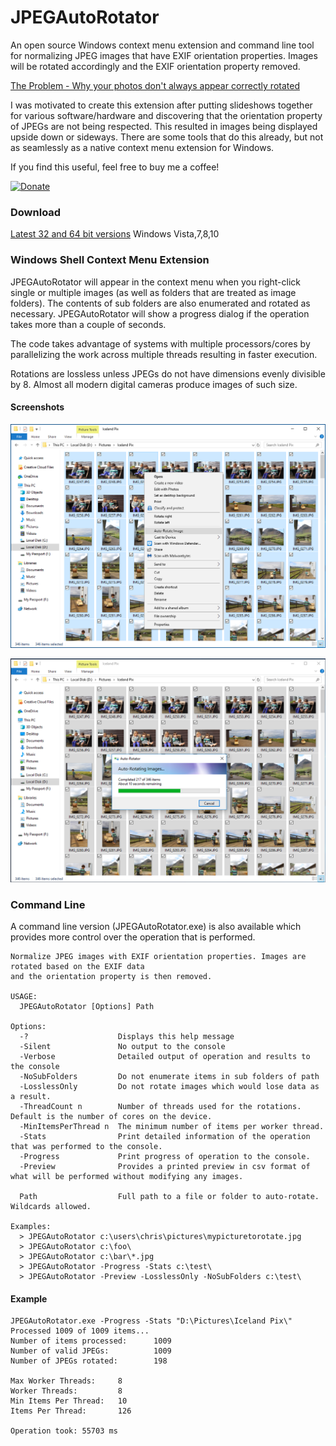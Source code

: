 # JPEGAutoRotator
An open source Windows context menu extension and command line tool for normalizing JPEG images that have EXIF orientation properties.  Images will be rotated accordingly and the EXIF orientation property removed.

[The Problem - Why your photos don't always appear correctly rotated](https://www.howtogeek.com/254830/why-your-photos-dont-always-appear-correctly-rotated/)

I was motivated to create this extension after putting slideshows together for various software/hardware and discovering that the orientation property of JPEGs are not being respected.  This resulted in images being displayed upside down or sideways.  There are some tools that do this already, but not as seamlessly as a native context menu extension for Windows.

If you find this useful, feel free to buy me a coffee!

[![Donate](https://www.paypalobjects.com/en_US/i/btn/btn_donate_LG.gif)](https://www.paypal.com/cgi-bin/webscr?cmd=_donations&business=chrisdavis%40outlook%2ecom&lc=US&item_name=Chris%20Davis&item_number=JPEGAutoRotator&no_note=0&currency_code=USD&bn=PP%2dDonationsBF%3abtn_donate_LG%2egif%3aNonHostedGuest)

### Download
[Latest 32 and 64 bit versions](https://github.com/chrdavis/JPEGAutoRotator/releases/latest) 
Windows Vista,7,8,10

### Windows Shell Context Menu Extension
JPEGAutoRotator will appear in the context menu when you right-click single or multiple images (as well as folders that are treated as image folders).  The contents of sub folders are also enumerated and rotated as necessary.  JPEGAutoRotator will show a progress dialog if the operation takes more than a couple of seconds.  

The code takes advantage of systems with multiple processors/cores by parallelizing the work across multiple threads resulting in faster execution.

Rotations are lossless unless JPEGs do not have dimensions evenly divisible by 8.  Almost all modern digital cameras produce images of such size.

#### Screenshots

![Image description](/Images/JPEGAutoRotator_ContextMenu1.png)

![Image description](/Images/JPEGAutoRotator_ContextMenu_Progress.png)

### Command Line
A command line version (JPEGAutoRotator.exe) is also available which provides more control over the operation that is performed.
```
Normalize JPEG images with EXIF orientation properties. Images are rotated based on the EXIF data
and the orientation property is then removed.

USAGE:
  JPEGAutoRotator [Options] Path

Options:
  -?                    Displays this help message
  -Silent               No output to the console
  -Verbose              Detailed output of operation and results to the console
  -NoSubFolders         Do not enumerate items in sub folders of path
  -LosslessOnly         Do not rotate images which would lose data as a result.
  -ThreadCount n        Number of threads used for the rotations. Default is the number of cores on the device.
  -MinItemsPerThread n  The minimum number of items per worker thread.
  -Stats                Print detailed information of the operation that was performed to the console.
  -Progress             Print progress of operation to the console.
  -Preview              Provides a printed preview in csv format of what will be performed without modifying any images.

  Path                  Full path to a file or folder to auto-rotate.  Wildcards allowed.

Examples:
  > JPEGAutoRotator c:\users\chris\pictures\mypicturetorotate.jpg
  > JPEGAutoRotator c:\foo\
  > JPEGAutoRotator c:\bar\*.jpg
  > JPEGAutoRotator -Progress -Stats c:\test\
  > JPEGAutoRotator -Preview -LosslessOnly -NoSubFolders c:\test\
```

#### Example
```
JPEGAutoRotator.exe -Progress -Stats "D:\Pictures\Iceland Pix\"
Processed 1009 of 1009 items...
Number of items processed:      1009
Number of valid JPEGs:          1009
Number of JPEGs rotated:        198

Max Worker Threads:     8
Worker Threads:         8
Min Items Per Thread:   10
Items Per Thread:       126

Operation took: 55703 ms
```
